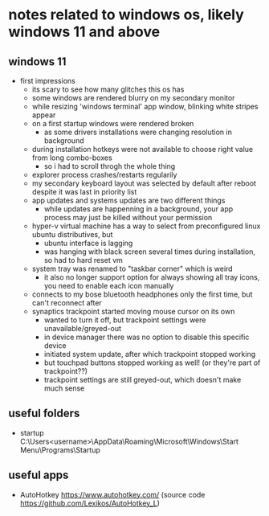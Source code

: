 # notes related to windows os, likely windows 11 and above


## windows 11

- first impressions
  - its scary to see how many glitches this os has
  - some windows are rendered blurry on my secondary monitor
  - while resizing 'windows terminal' app window, blinking white stripes appear
  - on a first startup windows were rendered broken
    - as some drivers installations were changing resolution in background
  - during installation hotkeys were not available to choose right value from long combo-boxes
    - so i had to scroll throgh the whole thing
  - explorer process crashes/restarts regularily
  - my secondary keyboard layout was selected by default after reboot despite it was last in priority list
  - app updates and systems updates are two different things
    - while updates are happenning in a background, your app process may just be killed without your permission
  - hyper-v virtual machine has a way to select from preconfigured linux ubuntu distributives, but
    - ubuntu interface is lagging
    - was hanging with black screen several times during installation, so had to hard reset vm
  - system tray was renamed to "taskbar corner" which is weird
    - it also no longer support option for always showing all tray icons, you need to enable each icon manually
  - connects to my bose bluetooth headphones only the first time, but can't reconnect after
  - synaptics trackpoint started moving mouse cursor on its own
    - wanted to turn it off, but trackpoint settings were unavailable/greyed-out
    - in device manager there was no option to disable this specific device
    - initiated system update, after which trackpoint stopped working
    - but touchpad buttons stopped working as well! (or they're part of trackpoint??)
    - trackpoint settings are still greyed-out, which doesn't make much sense


## useful folders

- startup C:\Users\<username>\AppData\Roaming\Microsoft\Windows\Start Menu\Programs\Startup


## useful apps

- AutoHotkey https://www.autohotkey.com/ (source code https://github.com/Lexikos/AutoHotkey_L)
